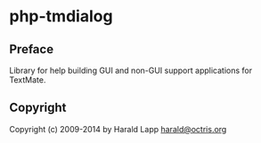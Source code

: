 # php-tmdialog

## Preface

Library for help building GUI and non-GUI support applications for TextMate.

## Copyright

Copyright (c) 2009-2014 by Harald Lapp <harald@octris.org>
